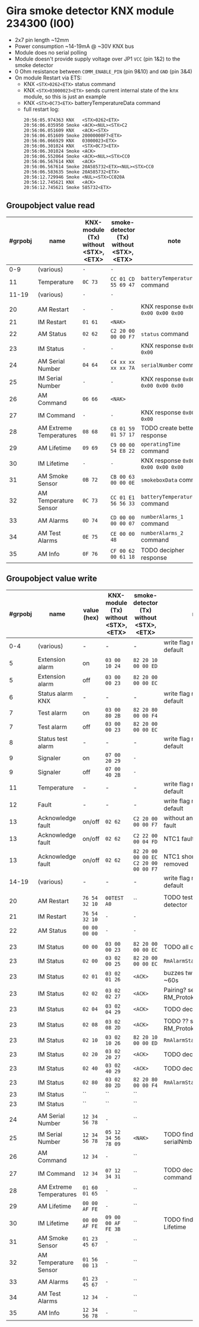# Gira smoke detector KNX module 234300 (I00)

- 2x7 pin length \~12mm
- Power consumption \~14-19mA @ ~30V KNX bus
- Module does no serial polling
- Module doesn't provide supply voltage over JP1 `VCC` (pin 1&2) to the smoke detector
- 0 Ohm resistance between `COMM_ENABLE_PIN` (pin 9&10) and `GND` (pin 3&4)
- On module Restart via ETS:
     - KNX   `<STX>0262<ETX>`          status command
     - KNX   `<STX>03000023<ETX>`      sends current internal state of the knx module, so this is just an example
     - KNX   `<STX>0C73<ETX>`          batteryTemperatureData command
     - full restart log:  
       ```
       20:56:05.974363 KNX   <STX>0262<ETX>
       20:56:06.035950 Smoke <ACK><NUL><STX>C2
       20:56:06.051609 KNX   <ACK><STX>
       20:56:06.051609 Smoke 20000000F7<ETX>
       20:56:06.066929 KNX   03000023<ETX>
       20:56:06.301024 KNX   <STX>0C73<ETX>
       20:56:06.301024 Smoke <ACK>
       20:56:06.552064 Smoke <ACK><NUL><STX>CC0
       20:56:06.567614 KNX   <ACK>
       20:56:06.567614 Smoke 20A585732<ETX><NUL><STX>CC0
       20:56:06.583635 Smoke 20A585732<ETX>
       20:56:12.729946 Smoke <NUL><STX>CC020A
       20:56:12.745621 KNX   <ACK>
       20:56:12.745621 Smoke 585732<ETX>
       ```
## Groupobject value read
| #grpobj | name                    | KNX-module (Tx)<br>without \<STX>,\<ETX> | smoke-detector (Tx)<br>without \<STX>,\<ETX> | note                               |
|---------|-------------------------|------------------------------------------|----------------------------------------------|------------------------------------|
| 0-9     | (various)               | `-`                                      | `-`                                          |                                    |
| 11      | Temperature             | `0C 73`                                  | `CC 01 CD 55 69 47`                          | `batteryTemperatureData` command   |
| 11-19   | (various)               | `-`                                      | `-`                                          |                                    |
|         |                         |                                          |                                              |                                    |
| 20      | AM Restart              | `-`                                      | `-`                                          | KNX response `0x00 0x00 0x00 0x00` |
| 21      | IM Restart              | `01 61`                                  | `<NAK>`                                      |                                    |
| 22      | AM Status               | `02 62`                                  | `C2 20 00 00 00 F7`                          | `status` command                   |
| 23      | IM Status               | `-`                                      | `-`                                          | KNX response `0x00 0x00`           |
| 24      | AM Serial Number        | `04 64`                                  | `C4 xx xx xx xx 7A`                          | `serialNumber` command             |
| 25      | IM Serial Number        | `-`                                      | `-`                                          | KNX response `0x00 0x00 0x00 0x00` |
| 26      | AM Command              | `06 66`                                  | `<NAK>`                                      |                                    |
| 27      | IM Command              | `-`                                      | `-`                                          | KNX response `0x00 0x00`           |
| 28      | AM Extreme Temperatures | `08 68`                                  | `C8 01 59 01 57 17`                          | TODO create better test response   |
| 29      | AM Lifetime             | `09 69`                                  | `C9 00 00 54 E8 22`                          | `operatingTime` command            |
| 30      | IM Lifetime             | `-`                                      | `-`                                          | KNX response `0x00 0x00 0x00 0x00` |
| 31      | AM Smoke Sensor         | `0B 72`                                  | `CB 00 63 00 00 0E`                          | `smokeboxData` command             |
| 32      | AM Temperature Sensor   | `0C 73`                                  | `CC 01 E1 56 56 33`                          | `batteryTemperatureData` command   |
| 33      | AM Alarms               | `0D 74`                                  | `CD 00 00 00 00 07`                          | `numberAlarms_1` command           |
| 34      | AM Test Alarms          | `0E 75`                                  | `CE 00 00 48`                                | `numberAlarms_2` command           |
| 35      | AM Info                 | `0F 76`                                  | `CF 00 62 00 61 18`                          | TODO decipher response             |

## Groupobject value write
| #grpobj | name                    | value (hex)   | KNX-module (Tx)<br>without \<STX>,\<ETX> | smoke-detector (Tx)<br>without \<STX>,\<ETX> | note                            |
|---------|-------------------------|---------------|------------------------------------------|----------------------------------------------|---------------------------------|
| 0-4     | (various)               | -             | -                                        | -                                            | write flag not set by default   |
| 5       | Extension alarm         | on            | `03 00 10 24`                            | `82 20 10 00 00 ED`                          |                                 |
| 5       | Extension alarm         | off           | `03 00 00 23`                            | `82 20 00 00 00 EC`                          |                                 |
| 6       | Status alarm KNX        | -             | -                                        | -                                            | write flag not set by default   |
| 7       | Test alarm              | on            | `03 00 80 2B`                            | `82 20 80 00 00 F4`                          |                                 |
| 7       | Test alarm              | off           | `03 00 00 23`                            | `82 20 00 00 00 EC`                          |                                 |
| 8       | Status test alarm       | -             | -                                        | -                                            | write flag not set by default   |
| 9       | Signaler                | on            | `07 00 20 29`                            | `-`                                          |                                 |
| 9       | Signaler                | off           | `07 00 40 2B`                            | `-`                                          |                                 |
| 11      | Temperature             | -             | -                                        | -                                            | write flag not set by default   |
| 12      | Fault                   | -             | -                                        | -                                            | write flag not set by default   |
| 13      | Acknowledge fault       | on/off        | `02 62`                                  | `C2 20 00 00 00 F7`                          | without any pending fault       |
| 13      | Acknowledge fault       | on/off        | `02 62`                                  | `C2 22 00 00 04 FD`                          | NTC1 fault, short-circuit       |
| 13      | Acknowledge fault       | on/off        | `02 62`                                  | `82 20 00 00 00 EC`<br>`C2 20 00 00 00 F7`   | NTC1 short-circuit removed      |
| 14-19   | (various)               | -             | -                                        | -                                            | write flag not set by default   |
|         |                         |               |                                          |                                              |                                 |
| 20      | AM Restart              | `76 54 32 10` | `00TEST A0`                              | ``                                           | TODO test real smoke-detector   |
| 21      | IM Restart              | `76 54 32 10` | `-`                                      | `-`                                          |                                 |
| 22      | AM Status               | `00 00 00 00` | `-`                                      | `-`                                          |                                 |
|         |                         |               |                                          |                                              |                                 |
| 23      | IM Status               | `00 00`       | `03 00 00 23`                            | `82 20 00 00 00 EC`                          | TODO all off ?                  |
| 23      | IM Status               | `02 00`       | `03 02 00 25`                            | `82 20 00 00 00 EC`                          | `RmAlarmState::noAlarm`         |
| 23      | IM Status               | `02 01`       | `03 02 01 26`                            | `<ACK>`                                      | buzzes twice every \~60s        |
| 23      | IM Status               | `02 02`       | `03 02 02 27`                            | `<ACK>`                                      | Pairing? see RM_Protokoll.txt   |
| 23      | IM Status               | `02 04`       | `03 02 04 29`                            | `<ACK>`                                      | TODO decipher                   |
| 23      | IM Status               | `02 08`       | `03 02 08 2D`                            | `<ACK>`                                      | TODO ?? see RM_Protokoll.txt    |
| 23      | IM Status               | `02 10`       | `03 02 10 26`                            | `82 20 10 00 00 ED`                          | `RmAlarmState::alarm`           |
| 23      | IM Status               | `02 20`       | `03 02 20 27`                            | `<ACK>`                                      | TODO decipher                   |
| 23      | IM Status               | `02 40`       | `03 02 40 29`                            | `<ACK>`                                      | TODO decipher                   |
| 23      | IM Status               | `02 80`       | `03 02 80 2D`                            | `82 20 80 00 00 F4`                          | `RmAlarmState::testAlarm`       |
| 23      | IM Status               | ``            | ``                                       | ``                                           |                                 |
| 23      | IM Status               | ``            | ``                                       | ``                                           |                                 |
|         |                         |               |                                          |                                              |                                 |
| 24      | AM Serial Number        | `12 34 56 78` | `-`                                      | ``                                           |                                 |
| 25      | IM Serial Number        | `12 34 56 78` | `05 12 34 56 78 09`                      | `<NAK>`                                      | TODO find way to set serialNmb  |
| 26      | AM Command              | `12 34`       | `-`                                      | ``                                           |                                 |
| 27      | IM Command              | `12 34`       | `07 12 34 31`                            | ``                                           | TODO decipher all command bytes |
| 28      | AM Extreme Temperatures | `01 60 01 65` | `-`                                      | ``                                           |                                 |
| 29      | AM Lifetime             | `00 00 AF FE` | `-`                                      | ``                                           |                                 |
| 30      | IM Lifetime             | `00 00 AF FE` | `09 00 00 AF FE 3B`                      | ``                                           | TODO find way to set Lifetime   |
| 31      | AM Smoke Sensor         | `01 23 45 67` | `-`                                      | ``                                           |                                 |
| 32      | AM Temperature Sensor   | `01 56 00 13` | `-`                                      | ``                                           |                                 |
| 33      | AM Alarms               | `01 23 45 67` | `-`                                      | ``                                           |                                 |
| 34      | AM Test Alarms          | `12 34`       | `-`                                      | ``                                           |                                 |
| 35      | AM Info                 | `12 34 56 78` | `-`                                      | ``                                           |                                 |

